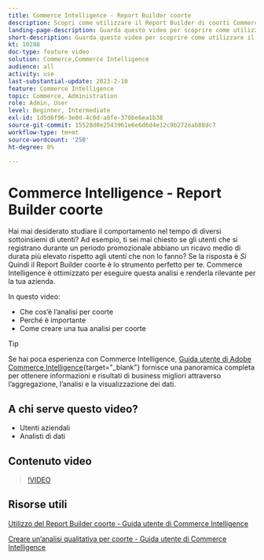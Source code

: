 ```yaml
---
title: Commerce Intelligence - Report Builder coorte
description: Scopri come utilizzare il Report Builder di coorti Commerce Intelligence per creare report e analisi ottimizzati pertinenti per la tua azienda.
landing-page-description: Guarda questo video per scoprire come utilizzare il Report Builder di coorti Commerce Intelligence per creare report e analisi ottimizzati per la tua azienda.
short-description: Guarda questo video per scoprire come utilizzare il Report Builder di coorti Commerce Intelligence per creare report e analisi ottimizzati per la tua azienda.
kt: 10288
doc-type: feature video
solution: Commerce,Commerce Intelligence
audience: all
activity: use
last-substantial-update: 2023-2-10
feature: Commerce Intelligence
topic: Commerce, Administration
role: Admin, User
level: Beginner, Intermediate
exl-id: 1d5d6f96-3e0d-4c0d-a8fe-370be6ea1b38
source-git-commit: 15528d0e2543961e6e6d6d4e12c9b272eab88dc7
workflow-type: tm+mt
source-wordcount: '250'
ht-degree: 0%

---
```


# Commerce Intelligence - Report Builder coorte

Hai mai desiderato studiare il comportamento nel tempo di diversi sottoinsiemi di utenti? Ad esempio, ti sei mai chiesto se gli utenti che si registrano durante un periodo promozionale abbiano un ricavo medio di durata più elevato rispetto agli utenti che non lo fanno? Se la risposta è _Sì_ Quindi il Report Builder coorte è lo strumento perfetto per te. Commerce Intelligence è ottimizzato per eseguire questa analisi e renderla rilevante per la tua azienda.

In questo video:

- Che cos’è l’analisi per coorte
- Perché è importante
- Come creare una tua analisi per coorte

>[!TIP]
>
>Se hai poca esperienza con Commerce Intelligence, [Guida utente di Adobe Commerce Intelligence](https://experienceleague.adobe.com/docs/commerce-business-intelligence/mbi/guide-overview.html){target="_blank"} fornisce una panoramica completa per ottenere informazioni e risultati di business migliori attraverso l’aggregazione, l’analisi e la visualizzazione dei dati.

## A chi serve questo video?

- Utenti aziendali
- Analisti di dati

## Contenuto video

>[!VIDEO](https://video.tv.adobe.com/v/342407?quality=12&learn=on)

## Risorse utili

[Utilizzo del Report Builder coorte - Guida utente di Commerce Intelligence](https://experienceleague.adobe.com/docs/commerce-business-intelligence/mbi/analyze/sql/cohort-rpt-bldr.html)

[Creare un’analisi qualitativa per coorte - Guida utente di Commerce Intelligence](https://experienceleague.adobe.com/docs/commerce-business-intelligence/mbi/analyze/sql/create-qual-cohort-analysis.html)
